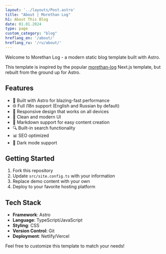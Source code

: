 ```yaml
---
layout: '../layouts/Post.astro'
title: "About | Morethan Log"
h1: About This Blog
date: 01.01.2024
type: page
custom_category: "blog"
hreflang_en: '/about/'
hreflang_ru: '/ru/about/'
---
```


Welcome to Morethan Log - a modern static blog template built with Astro.

This template is inspired by the popular [morethan-log](https://github.com/morethanmin/morethan-log) Next.js template, but rebuilt from the ground up for Astro.

## Features

- 🚀 Built with Astro for blazing-fast performance
- 🌐 Full i18n support (English and Russian by default)
- 📱 Responsive design that works on all devices
- 🎨 Clean and modern UI
- 📝 Markdown support for easy content creation
- 🔍 Built-in search functionality
- 📊 SEO optimized
- 🌙 Dark mode support

## Getting Started

1. Fork this repository
2. Update `src/site.config.ts` with your information
3. Replace demo content with your own
4. Deploy to your favorite hosting platform

## Tech Stack

- **Framework**: Astro
- **Language**: TypeScript/JavaScript
- **Styling**: CSS
- **Version Control**: Git
- **Deployment**: Netlify/Vercel

Feel free to customize this template to match your needs!
